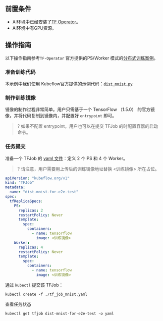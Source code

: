 ## 前置条件

- AI环境中已经安装了[TF Operator]()。
- AI环境中有GPU资源。

## 操作指南
以下操作指南参考`TF-Operator` 官方提供的PS/Worker 模式的[分布式训练案例](https://github.com/kubeflow/tf-operator/tree/master/examples/v1/dist-mnist)。

### 准备训练代码

本示例中我们使用 Kubeflow官方提供的示例代码：[`dist_mnist.py`](https://github.com/kubeflow/tf-operator/blob/master/examples/v1/dist-mnist/dist_mnist.py)

### 制作训练镜像

镜像的制作过程非常简单。用户只需基于一个 TensorFlow （1.5.0） 的官方镜像，并将代码复制到镜像内，并配置好 `entrypoint` 即可。
>? 如果不配置 entrypoint，用户也可以在提交 TFJob 的时配置容器的启动命令。

### 任务提交

准备一个 TFJob 的 [yaml 文件](https://raw.githubusercontent.com/kubeflow/tf-operator/master/examples/v1/dist-mnist/tf_job_mnist.yaml)：定义 2 个 PS 和 4 个 Worker。
>? 请注意，用户需要用上传后的训练镜像地址替换 <训练镜像> 所在占位。

```yaml
apiVersion: "kubeflow.org/v1"
kind: "TFJob"
metadata:
  name: "dist-mnist-for-e2e-test"
spec:
  tfReplicaSpecs:
    PS:
      replicas: 2
      restartPolicy: Never
      template:
        spec:
          containers:
            - name: tensorflow
              image: <训练镜像>
    Worker:
      replicas: 4
      restartPolicy: Never
      template:
        spec:
          containers:
            - name: tensorflow
              image: <训练镜像>
```

通过 `kubectl` 提交该 TFJob：

```shell
kubectl create -f ./tf_job_mnist.yaml
```

查看任务状态
```shell
kubectl get tfjob dist-mnist-for-e2e-test -o yaml
```

